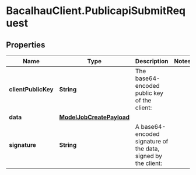 # BacalhauClient.PublicapiSubmitRequest

## Properties
Name | Type | Description | Notes
------------ | ------------- | ------------- | -------------
**clientPublicKey** | **String** | The base64-encoded public key of the client: | 
**data** | [**ModelJobCreatePayload**](ModelJobCreatePayload.md) |  | 
**signature** | **String** | A base64-encoded signature of the data, signed by the client: | 
